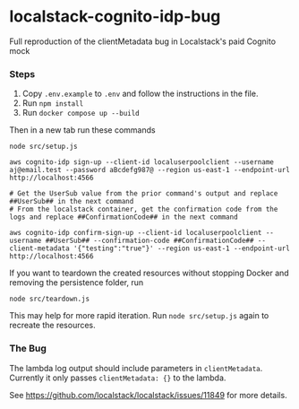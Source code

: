 # localstack-cognito-idp-bug

Full reproduction of the clientMetadata bug in Localstack's paid Cognito mock

### Steps

1. Copy `.env.example` to `.env` and follow the instructions in the file.
1. Run `npm install`
1. Run `docker compose up --build`

Then in a new tab run these commands

```
node src/setup.js

aws cognito-idp sign-up --client-id localuserpoolclient --username aj@email.test --password aBcdefg987@ --region us-east-1 --endpoint-url http://localhost:4566

# Get the UserSub value from the prior command's output and replace ##UserSub## in the next command
# From the localstack container, get the confirmation code from the logs and replace ##ConfirmationCode## in the next command

aws cognito-idp confirm-sign-up --client-id localuserpoolclient --username ##UserSub## --confirmation-code ##ConfirmationCode## --client-metadata '{"testing":"true"}' --region us-east-1 --endpoint-url http://localhost:4566
```

If you want to teardown the created resources without stopping Docker and removing the persistence folder, run

```
node src/teardown.js
```

This may help for more rapid iteration. Run `node src/setup.js` again to recreate the resources.

### The Bug

The lambda log output should include parameters in `clientMetadata`. Currently it only passes `clientMetadata: {}` to the lambda.

See https://github.com/localstack/localstack/issues/11849 for more details.